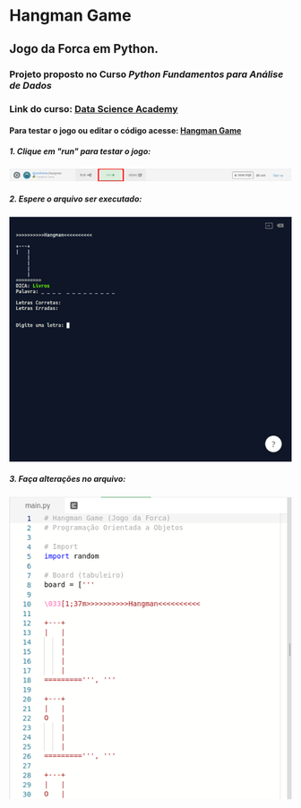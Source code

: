 # Hangman Game

## Jogo da Forca em Python.

### Projeto proposto no Curso *Python Fundamentos para Análise de Dados*
### Link do curso: [Data Science Academy](https://www.datascienceacademy.com.br/course?courseid=python-fundamentos)

#### Para testar o jogo ou editar o código acesse: [Hangman Game](https://repl.it/@phdfreitas/hangman)

##### 1. Clique em "run" para testar o jogo:
<img src="arquivos/imgs/exemplo01.png">

##### 2. Espere o arquivo ser executado:
<img src="arquivos/imgs/exemplo02.png">

##### 3. Faça alterações no arquivo:
<img src="arquivos/imgs/exemplo03.png">